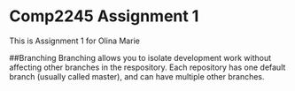 # Comp2245 Assignment 1
This is Assignment 1 for Olina Marie

##Branching
Branching allows you to isolate development work without affecting other branches in the respository. Each repository has one default branch (usually called master), and can have multiple other branches.